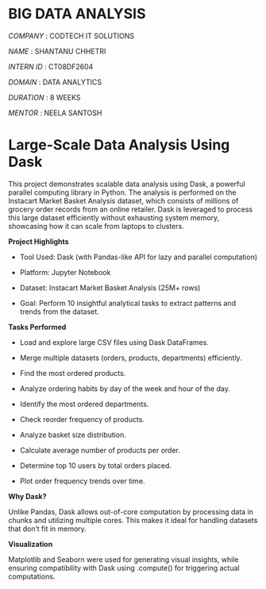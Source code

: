 # BIG DATA ANALYSIS

*COMPANY* : CODTECH IT SOLUTIONS

*NAME* : SHANTANU CHHETRI

*INTERN ID* : CT08DF2604

*DOMAIN* : DATA ANALYTICS

*DURATION* : 8 WEEKS

*MENTOR* : NEELA SANTOSH

# Large-Scale Data Analysis Using Dask
This project demonstrates scalable data analysis using Dask, a powerful parallel computing library in Python. The analysis is performed on the Instacart Market Basket Analysis dataset, which consists of millions of grocery order records from an online retailer. Dask is leveraged to process this large dataset efficiently without exhausting system memory, showcasing how it can scale from laptops to clusters.

**Project Highlights**

* Tool Used: Dask (with Pandas-like API for lazy and parallel computation)

* Platform: Jupyter Notebook

* Dataset: Instacart Market Basket Analysis (25M+ rows)

* Goal: Perform 10 insightful analytical tasks to extract patterns and trends from the dataset.

**Tasks Performed**

* Load and explore large CSV files using Dask DataFrames.

* Merge multiple datasets (orders, products, departments) efficiently.

* Find the most ordered products.

* Analyze ordering habits by day of the week and hour of the day.

* Identify the most ordered departments.

* Check reorder frequency of products.

* Analyze basket size distribution.

* Calculate average number of products per order.

* Determine top 10 users by total orders placed.

* Plot order frequency trends over time.

**Why Dask?**

Unlike Pandas, Dask allows out-of-core computation by processing data in chunks and utilizing multiple cores. This makes it ideal for handling datasets that don’t fit in memory.

**Visualization**

Matplotlib and Seaborn were used for generating visual insights, while ensuring compatibility with Dask using .compute() for triggering actual computations.


